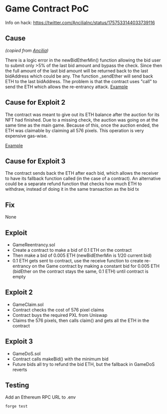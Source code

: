# Game Contract PoC

Info on hack: https://twitter.com/AnciliaInc/status/1757533144033739116

## Cause
_(copied from [Ancilia](https://twitter.com/AnciliaInc/status/1757534105359753575))_

There is a logic error in the newBidEtherMin() function allowing the bid user to submit only >5% of the last bid amount and bypass the check. Since then the full amount of the last bid amount will be returned back to the last bidAddress which could be any.
The function  _sendEther will send back ETH to the last bidAddress. The problem is that the contract uses "call" to send the ETH which allows the re-entrancy attack.
[Example](https://etherscan.io/tx/0xe07fa7cf5f590ea82cf195923549722f924857537111aeb3824359d3e1c2e32f)
## Cause for Exploit 2
The contract was meant to give out its ETH balance after the auction for its NFT had finished. Due to a missing check, the auction was going on at the same time as the main game. Because of this, once the auction ended, the ETH was claimable by claiming all 576 pixels. This operation is very expensive gas-wise.

[Example](https://etherscan.io/tx/0x58caa5c325c17a276b237a0915b43b59a5301da98c336a7e786089c4aaf8e39e)

## Cause for Exploit 3
The contract sends back the ETH after each bid, which allows the receiver to have its fallback function called (in the case of a contract). An alternative could be a separate refund function that checks how much ETH to withdraw, instead of doing it in the same transaction as the bid tx
## Fix
None
## Exploit
- GameReentrancy.sol
- Create a contract to make a bid of 0.1 ETH on the contract
- Then make a bid of 0.005 ETH (newBidEtherMin is 1/20 current bid)
- 0.1 ETH gets sent to contract, use the receive function to create re-entrancy on the Game contract by making a constant bid for 0.005 ETH (bidEther on the contract stays the same, 0.1 ETH) until contract is empty

## Exploit 2
- GameClaim.sol
- Contract checks the cost of 576 pixel claims
- Contract buys the required PXL from Uniswap
- Claims the 576 pixels, then calls claim() and gets all the ETH in the contract
## Exploit 3
- GameDoS.sol
- Contract calls makeBid() with the minimum bid
- Future bids all try to refund the bid ETH, but the fallback in GameDoS reverts
## Testing
Add an Ethereum RPC URL to .env
```shell
forge test
```